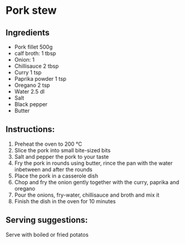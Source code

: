 # Pork stew
## Ingredients
 * Pork fillet 500g
 * calf broth: 1 tbsp
 * Onion: 1
 * Chillisauce 2 tbsp
 * Curry 1 tsp
 * Paprika powder 1 tsp
 * Oregano 2 tsp
 * Water 2.5 dl
 * Salt
 * Black pepper
 * Butter

## Instructions:
 1. Preheat the oven to 200 °C
 2. Slice the pork into small bite-sized bits
 3. Salt and pepper the pork to your taste
 4. Fry the pork in rounds using butter, rince the pan with the water inbetween and after the rounds
 5. Place the pork in a casserole dish
 6. Chop and fry the onion gently together with the curry, paprika and oregano
 7. Pour the onions, fry-water, chillisauce and broth and mix it
 8. Finish the dish in the oven for 10 minutes

## Serving suggestions:
Serve with boiled or fried potatos
